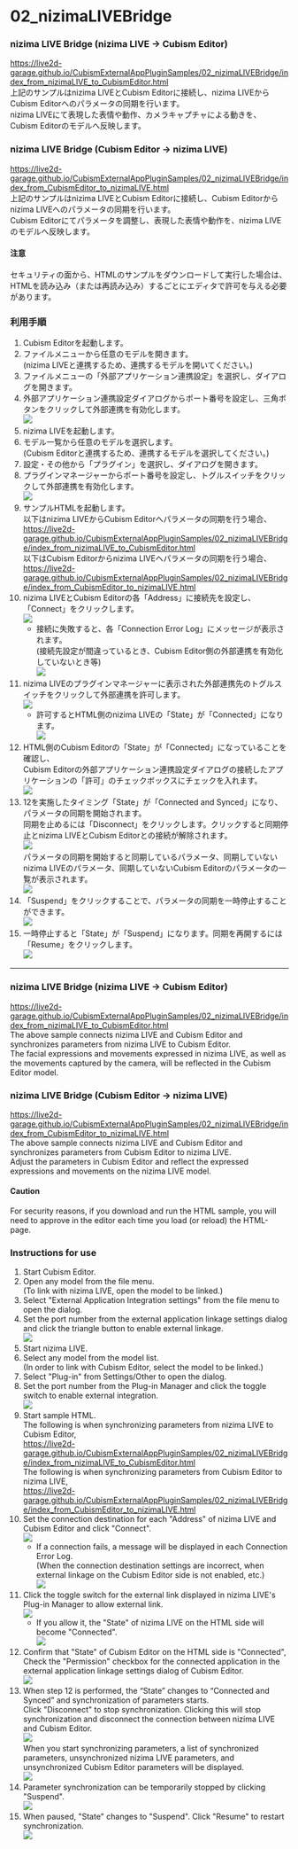 # 02_nizimaLIVEBridge  
### nizima LIVE Bridge (nizima LIVE -> Cubism Editor)  
https://live2d-garage.github.io/CubismExternalAppPluginSamples/02_nizimaLIVEBridge/index_from_nizimaLIVE_to_CubismEditor.html  
上記のサンプルはnizima LIVEとCubism Editorに接続し、nizima LIVEからCubism Editorへのパラメータの同期を行います。  
nizima LIVEにて表現した表情や動作、カメラキャプチャによる動きを、Cubism Editorのモデルへ反映します。  
  
### nizima LIVE Bridge (Cubism Editor -> nizima LIVE)  
https://live2d-garage.github.io/CubismExternalAppPluginSamples/02_nizimaLIVEBridge/index_from_CubismEditor_to_nizimaLIVE.html  
上記のサンプルはnizima LIVEとCubism Editorに接続し、Cubism Editorからnizima LIVEへのパラメータの同期を行います。  
Cubism Editorにてパラメータを調整し、表現した表情や動作を、nizima LIVEのモデルへ反映します。  
  
#### 注意  
セキュリティの面から、HTMLのサンプルをダウンロードして実行した場合は、HTMLを読み込み（または再読み込み）するごとにエディタで許可を与える必要があります。  
  
### 利用手順  
1. Cubism Editorを起動します。  
2. ファイルメニューから任意のモデルを開きます。  
(nizima LIVEと連携するため、連携するモデルを開いてください。)  
3. ファイルメニューの「外部アプリケーション連携設定」を選択し、ダイアログを開きます。  
4. 外部アプリケーション連携設定ダイアログからポート番号を設定し、三角ボタンをクリックして外部連携を有効化します。  
![](images/image001.png)  
5. nizima LIVEを起動します。  
6. モデル一覧から任意のモデルを選択します。  
(Cubism Editorと連携するため、連携するモデルを選択してください。)  
7. 設定・その他から「プラグイン」を選択し、ダイアログを開きます。  
8. プラグインマネージャーからポート番号を設定し、トグルスイッチをクリックして外部連携を有効化します。  
![](images/image002.png)  
9. サンプルHTMLを起動します。  
以下はnizima LIVEからCubism Editorへパラメータの同期を行う場合、  
https://live2d-garage.github.io/CubismExternalAppPluginSamples/02_nizimaLIVEBridge/index_from_nizimaLIVE_to_CubismEditor.html  
以下はCubism Editorからnizima LIVEへパラメータの同期を行う場合、  
https://live2d-garage.github.io/CubismExternalAppPluginSamples/02_nizimaLIVEBridge/index_from_CubismEditor_to_nizimaLIVE.html  
10. nizima LIVEとCubism Editorの各「Address」に接続先を設定し、「Connect」をクリックします。  
![](images/image003.png)  
    - 接続に失敗すると、各「Connection Error Log」にメッセージが表示されます。  
(接続先設定が間違っているとき、Cubism Editor側の外部連携を有効化していないとき等)  
![](images/image004.png)  
11. nizima LIVEのプラグインマネージャーに表示された外部連携先のトグルスイッチをクリックして外部連携を許可します。  
![](images/image005.png)  
    - 許可するとHTML側のnizima LIVEの「State」が「Connected」になります。  
![](images/image006.png)  
12. HTML側のCubism Editorの「State」が「Connected」になっていることを確認し、  
Cubism Editorの外部アプリケーション連携設定ダイアログの接続したアプリケーションの「許可」のチェックボックスにチェックを入れます。  
![](images/image007.png)  
13. 12を実施したタイミング「State」が「Connected and Synced」になり、パラメータの同期を開始されます。  
同期を止めるには「Disconnect」をクリックします。クリックすると同期停止とnizima LIVEとCubism Editorとの接続が解除されます。  
![](images/image008.png)  
パラメータの同期を開始すると同期しているパラメータ、同期していないnizima LIVEのパラメータ、同期していないCubism Editorのパラメータの一覧が表示されます。  
![](images/image009.png)  
14. 「Suspend」をクリックすることで、パラメータの同期を一時停止することができます。  
![](images/image010.png)  
15. 一時停止すると「State」が「Suspend」になります。同期を再開するには「Resume」をクリックします。  
![](images/image011.png)  
  
***
### nizima LIVE Bridge (nizima LIVE -> Cubism Editor)  
https://live2d-garage.github.io/CubismExternalAppPluginSamples/02_nizimaLIVEBridge/index_from_nizimaLIVE_to_CubismEditor.html  
The above sample connects nizima LIVE and Cubism Editor and synchronizes parameters from nizima LIVE to Cubism Editor.  
The facial expressions and movements expressed in nizima LIVE, as well as the movements captured by the camera, will be reflected in the Cubism Editor model.  
  
### nizima LIVE Bridge (Cubism Editor -> nizima LIVE)  
https://live2d-garage.github.io/CubismExternalAppPluginSamples/02_nizimaLIVEBridge/index_from_CubismEditor_to_nizimaLIVE.html  
The above sample connects nizima LIVE and Cubism Editor and synchronizes parameters from Cubism Editor to nizima LIVE.  
Adjust the parameters in Cubism Editor and reflect the expressed expressions and movements on the nizima LIVE model.  
  
#### Caution  
For security reasons, if you download and run the HTML sample, you will need to approve in the editor each time you load (or reload) the HTML-page.  
  
### Instructions for use  
1. Start Cubism Editor.  
2. Open any model from the file menu.  
(To link with nizima LIVE, open the model to be linked.)  
3. Select "External Application Integration settings" from the file menu to open the dialog.  
4. Set the port number from the external application linkage settings dialog and click the triangle button to enable external linkage.  
![](images/image001.png)  
5. Start nizima LIVE.  
6. Select any model from the model list.  
(In order to link with Cubism Editor, select the model to be linked.)  
7. Select "Plug-in" from Settings/Other to open the dialog.  
8. Set the port number from the Plug-in Manager and click the toggle switch to enable external integration.  
![](images/image002-en.png)  
9. Start sample HTML.  
The following is when synchronizing parameters from nizima LIVE to Cubism Editor,  
https://live2d-garage.github.io/CubismExternalAppPluginSamples/02_nizimaLIVEBridge/index_from_nizimaLIVE_to_CubismEditor.html  
The following is when synchronizing parameters from Cubism Editor to nizima LIVE,  
https://live2d-garage.github.io/CubismExternalAppPluginSamples/02_nizimaLIVEBridge/index_from_CubismEditor_to_nizimaLIVE.html  
10. Set the connection destination for each "Address" of nizima LIVE and Cubism Editor and click "Connect".  
![](images/image003.png)  
    - If a connection fails, a message will be displayed in each Connection Error Log.  
(When the connection destination settings are incorrect, when external linkage on the Cubism Editor side is not enabled, etc.)  
![](images/image004.png)  
11. Click the toggle switch for the external link displayed in nizima LIVE's Plug-in Manager to allow external link.  
![](images/image005-en.png)  
    - If you allow it, the "State" of nizima LIVE on the HTML side will become "Connected".  
![](images/image006.png)  
12. Confirm that "State" of Cubism Editor on the HTML side is "Connected",  
Check the "Permission" checkbox for the connected application in the external application linkage settings dialog of Cubism Editor.  
![](images/image007.png)  
13. When step 12 is performed, the “State” changes to “Connected and Synced” and synchronization of parameters starts.  
Click "Disconnect" to stop synchronization. Clicking this will stop synchronization and disconnect the connection between nizima LIVE and Cubism Editor.  
![](images/image008.png)  
When you start synchronizing parameters, a list of synchronized parameters, unsynchronized nizima LIVE parameters, and unsynchronized Cubism Editor parameters will be displayed.  
![](images/image009.png)  
14. Parameter synchronization can be temporarily stopped by clicking "Suspend".  
![](images/image010.png)  
15. When paused, "State" changes to "Suspend". Click "Resume" to restart synchronization.  
![](images/image011.png)  
